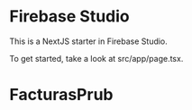 # Firebase Studio

This is a NextJS starter in Firebase Studio.

To get started, take a look at src/app/page.tsx.
# FacturasPrub
